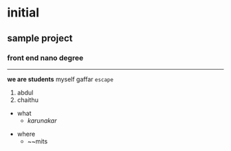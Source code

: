 # initial
## sample project
### front end nano degree
---------------------------
**we are students** 
myself gaffar
`escape`
1. abdul
2. chaithu
  - what
    + _karunakar_
  + where
    - ~~mits
